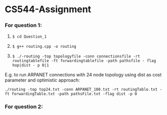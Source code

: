 # CS544-Assignment

### For question 1:

1) `$ cd Question_1`

2) `$ g++ routing.cpp -o routing`

3) `$ ./-routing -top topologyfile -conn connectionsfile -rt routingtablefile -ft forwardingtablefile -path pathsfile - flag hop|dist - p 0|1`

E.g. to run ARPANET connections with 24 node topology using dist as cost parameter and optimistic approach:

`./routing -top top24.txt -conn ARPANET_100.txt -rt routingTable.txt -ft forwardingTable.txt -path pathsFile.txt -flag dist -p 0`


### For question 2: